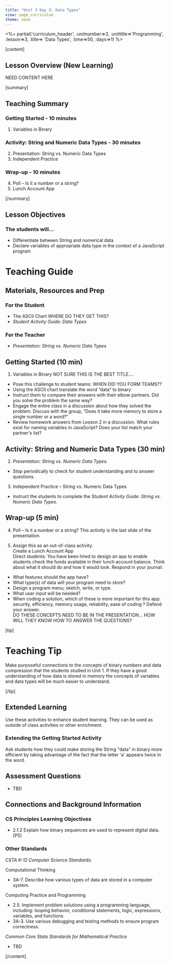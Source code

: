 ```yaml
---
title: "Unit 3 Day 3: Data Types"
view: page_curriculum
theme: none
---
```


<%= partial('curriculum_header', :unitnumber=>3, :unittitle=>'Programming', :lesson=>3, :title=> 'Data Types', :time=>50, :days=>1) %>

[content]

## Lesson Overview (New Learning)

NEED CONTENT HERE

[summary]
## Teaching Summary
### Getting Started - 10 minutes

1) Variables in Binary

### Activity: String and Numeric Data Types - 30 minutes

2) Presentation: String vs. Numeric Data Types  
3) Independent Practice

### Wrap-up - 10 minutes

4) Poll – Is it a number or a string?  
5) Lunch Account App

[/summary]

## Lesson Objectives

### The students will...

- Differentiate between String and numerical data 
- Declare variables of appropriate data type in the context of a JavaScript program

# Teaching Guide  
## Materials, Resources and Prep
### For the Student

- The ASCII Chart WHERE DO THEY GET THIS?  
- *Student Activity Guide: Data Types*

### For the Teacher

- *Presentation: String vs. Numeric Data Types*

## Getting Started (10 min)

1) Variables in Binary NOT SURE THIS IS THE BEST TITLE....

- Pose this challenge to student teams: WHEN DID YOU FORM TEAMS??
 -  Using the ASCII chart translate the word “data” to binary
 - Instruct them to compare their answers with their elbow partners. Did you solve the problem the same way?
 -  Engage the entire class in a discussion about how they solved the problem. Discuss with the group, “Does it take more memory to store a single number or a word?”
 -  Review homework answers from Lesson 2 in a discussion. What rules exist for naming variables in JavaScript? Does your list match your partner's list? 

## Activity: String and Numeric Data Types (30 min)

2) *Presentation: String vs. Numeric Data Types*.  
- Stop periodically to check for student understanding and to answer questions.  
3) Independent Practice – String vs. Numeric Data Types   
- Instruct the students to complete the *Student Activity Guide: String vs. Numeric Data Types*. 

## Wrap-up (5 min)

4) Poll – Is it a number or a string?
This activity is the last slide of the presentation.  

 
5) Assign this as an out-of-class activity.  
Create a Lunch Account App    
Direct students: You have been hired to design an app to enable students check the funds available in their lunch account balance. Think about what it should do and how it would look. Respond in your journal:

- What features should the app have?  
- What type(s) of data will your program need to store?
- Design a program menu; sketch, write, or type.  
- What user input will be needed?
- When coding a solution, which of these is more important for this app: security, efficiency, memory usage, reliability, ease of coding ? Defend your answer.   
DO THESE CONCEPTS NEED TO BE IN THE PRESENTATION... HOW WILL THEY KNOW HOW TO ANSWER THE QUESTIONS?


[tip]

# Teaching Tip

Make purposeful connections to the concepts of binary numbers and data compression that the students studied in Unit 1. If they have a good understanding of how data is stored in memory the concepts of variables and data types will be much easier to understand.

[/tip]

## Extended Learning
Use these activities to enhance student learning. They can be used as outside of class activities or other enrichment.

### Extending the Getting Started Activity

Ask students how they could make storing the String "data" in binary more efficient by taking advantage of the fact that the letter 'a' appears twice in the word.


## Assessment Questions
- TBD


## Connections and Background Information
### CS Principles Learning Objectives


-  2.1.2 Explain how binary sequences are used to represent digital data. [P5]

### Other Standards
*CSTA K-12 Computer Science Standards*:

Computational Thinking 
 
- 3A-7. Describe how various types of data are stored in a computer system.

Computing Practice and Programming  

- 2.5. Implement problem solutions using a programming language, including: looping behavior, conditional statements, logic, expressions, variables, and functions.
- 3A-3. Use various debugging and testing methods to ensure program correctness.

*Common Core State Standards for Mathematical Practice*
- TBD

[/content]


